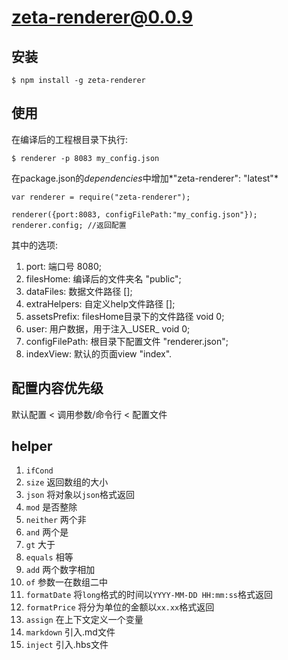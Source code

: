 # zeta-renderer@0.0.9

## 安装

```
$ npm install -g zeta-renderer
```

## 使用

在编译后的工程根目录下执行:
```
$ renderer -p 8083 my_config.json
```

在package.json的*dependencies*中增加*"zeta-renderer": "latest"*
```
var renderer = require("zeta-renderer");

renderer({port:8083, configFilePath:"my_config.json"});
renderer.config; //返回配置
```
其中的选项:
1. port: 端口号 8080;
2. filesHome: 编译后的文件夹名 "public";
3. dataFiles: 数据文件路径 [];
4. extraHelpers: 自定义help文件路径 [];
5. assetsPrefix: filesHome目录下的文件路径 void 0;
6. user: 用户数据，用于注入_USER_ void 0;
7. configFilePath: 根目录下配置文件 "renderer.json";
8. indexView: 默认的页面view "index".

## 配置内容优先级
默认配置 < 调用参数/命令行 < 配置文件

## helper

1. `ifCond` 
2. `size` 返回数组的大小
3. `json` 将对象以`json`格式返回
4. `mod` 是否整除
5. `neither` 两个非
6. `and` 两个是
7. `gt` 大于
8. `equals` 相等
9. `add` 两个数字相加
10. `of` 参数一在数组二中
11. `formatDate` 将`long`格式的时间以`YYYY-MM-DD HH:mm:ss`格式返回
12. `formatPrice` 将分为单位的金额以`xx.xx`格式返回
13. `assign` 在上下文定义一个变量
14. `markdown` 引入.md文件
15. `inject` 引入.hbs文件